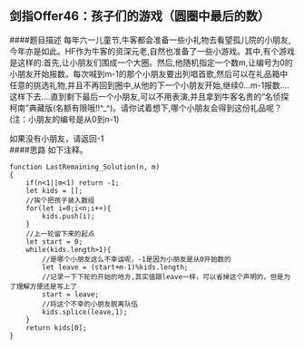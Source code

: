 ## 剑指Offer46：孩子们的游戏（圆圈中最后的数）
####题目描述
每年六一儿童节,牛客都会准备一些小礼物去看望孤儿院的小朋友,今年亦是如此。HF作为牛客的资深元老,自然也准备了一些小游戏。其中,有个游戏是这样的:首先,让小朋友们围成一个大圈。然后,他随机指定一个数m,让编号为0的小朋友开始报数。每次喊到m-1的那个小朋友要出列唱首歌,然后可以在礼品箱中任意的挑选礼物,并且不再回到圈中,从他的下一个小朋友开始,继续0...m-1报数....这样下去....直到剩下最后一个小朋友,可以不用表演,并且拿到牛客名贵的“名侦探柯南”典藏版(名额有限哦!!^_^)。请你试着想下,哪个小朋友会得到这份礼品呢？(注：小朋友的编号是从0到n-1)

如果没有小朋友，请返回-1  
####思路
如下注释。  
```
function LastRemaining_Solution(n, m)
{
    if(n<1||m<1) return -1;
    let kids = [];
    //挨个把孩子装入数组
    for(let i=0;i<n;i++){
        kids.push(i);
    }
    //上一轮留下来的起点
    let start = 0;
    while(kids.length>1){
        //是哪个小朋友这么不幸运呢，-1是因为小朋友是从0开始数的
        let leave = (start+m-1)%kids.length;
        //记录一下下轮的开始的地方,其实值跟leave一样，可以省掉这个声明的，但是为了理解方便还是写上了
        start = leave;
        //将这个不幸的小朋友脱离队伍
        kids.splice(leave,1);
    }
    return kids[0];
}
```
